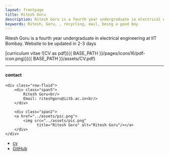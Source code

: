 ```yaml
---
layout: frontpage
title: Ritesh Goru
description: Ritesh Goru is a fourth year undergraduate in electrical engineering at IIT Bombay. 
keywords: Ritesh, Goru, , recycling, mail, being a good boy
---
```


Ritesh Goru is a fourth year undergraduate in electrical engineering at IIT Bombay. Website to be updated in 2-3 days

[curriculum vitae ![CV as pdf]({{ BASE_PATH }}/pages/icons16/pdf-icon.png)]({{ BASE_PATH }}/assets/CV.pdf)<br/>


---


<div class="container">
<h4><a name="contact"></a>contact</h4>

    <div class="row-fluid">
        <div class="span5">
            Ritesh Goru<br/>
            Email: riteshgoru@iitb.ac.in<br/>
        </div>

        <div class="span2">
        <a href="../assets/pic.png">
            <img src="../assets/pic.png"
                  title="Ritesh Goru" alt="Ritesh Goru"/></a>
        </div>
    </div>
</div>

<div class="navbar">
  <div class="navbar-inner">
      <ul class="nav">
          <li><a href="{{ BASE_PATH }}/assets/CV.pdf">cv</a></li>
          <li><a href="https://github.com/BlackWingedKing">GitHub</a></li>
          <!-- <li><a href="https://twitter.com/dog_feelings">Twitter (@dog_feelings)</a></li> -->
      </ul>
  </div>
</div>